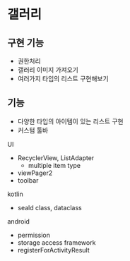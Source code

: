 # 갤러리
## 구현 기능
- 권한처리
- 갤러리 이미지 가져오기
- 여러가지 타입의 리스트 구현해보기

## 기능
- 다양한 타입의 아이템이 있는 리스트 구현
- 커스텀 툴바

UI
- RecyclerView, ListAdapter
    - multiple item type
- viewPager2
- toolbar

kotlin
- seald class, dataclass

android
- permission
- storage access framework
- registerForActivityResult